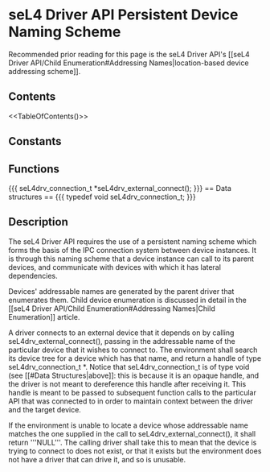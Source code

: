 # seL4 Driver API Persistent Device Naming Scheme


Recommended prior reading for this page is the seL4 Driver API's
\[\[seL4 Driver API/Child Enumeration\#Addressing Names|location-based
device addressing scheme\]\].

## Contents
 &lt;&lt;TableOfContents()&gt;&gt;

## Constants


## Functions
 {{{ seL4drv\_connection\_t
\*seL4drv\_external\_connect(); }}} == Data structures == {{{ typedef
void seL4drv\_connection\_t; }}}

## Description


The seL4 Driver API requires the use of a persistent naming scheme which
forms the basis of the IPC connection system between device instances.
It is through this naming scheme that a device instance can call to its
parent devices, and communicate with devices with which it has lateral
dependencies.

Devices' addressable names are generated by the parent driver that
enumerates them. Child device enumeration is discussed in detail in the
\[\[seL4 Driver API/Child Enumeration\#Addressing Names|Child
Enumeration\]\] article.

A driver connects to an external device that it depends on by calling
seL4drv\_external\_connect(), passing in the addressable name of the
particular device that it wishes to connect to. The environment shall
search its device tree for a device which has that name, and return a
handle of type seL4drv\_connection\_t \*. Notice that
seL4drv\_connection\_t is of type void (see \[\[\#Data
Structures|above\]\]: this is because it is an opaque handle, and the
driver is not meant to dereference this handle after receiving it. This
handle is meant to be passed to subsequent function calls to the
particular API that was connected to in order to maintain context
between the driver and the target device.

If the environment is unable to locate a device whose addressable name
matches the one supplied in the call to seL4drv\_external\_connect(), it
shall return '''NULL'''. The calling driver shall take this to mean that
the device is trying to connect to does not exist, or that it exists but
the environment does not have a driver that can drive it, and so is
unusable.
